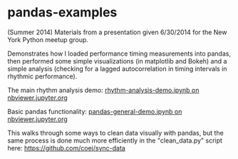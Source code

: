 pandas-examples
===============
(Summer 2014) Materials from a presentation given 6/30/2014 for the New York Python meetup group.

Demonstrates how I loaded performance timing measurements into pandas, then performed some simple visualizations (in matplotlib and Bokeh) and a simple analysis (checking for a lagged autocorrelation in timing intervals in rhythmic performance).

The main rhythm analysis demo: [rhythm-analysis-demo.ipynb on nbviewer.jupyter.org](http://nbviewer.jupyter.org/github/coej/pandas-examples/blob/master/rhythm-analysis-demo.ipynb)

Basic pandas functionality: [pandas-general-demo.ipynb on nbviewer.jupyter.org](http://nbviewer.jupyter.org/github/coej/pandas-examples/blob/master/pandas-general-demo.ipynb)

This walks through some ways to clean data visually with pandas, but the same process is done much more efficiently in the "clean_data.py" script here: https://github.com/coej/sync-data
